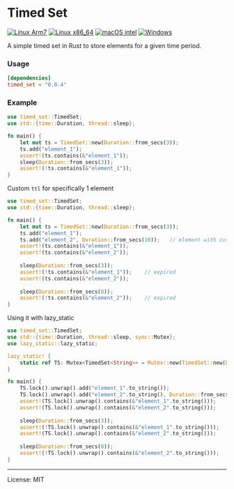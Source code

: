 # Timed Set
[![Linux Arm7](https://github.com/marirs/timed-set-rs/actions/workflows/linux_arm.yml/badge.svg)](https://github.com/marirs/timed-set-rs/actions/workflows/linux_arm.yml)
[![Linux x86_64](https://github.com/marirs/timed-set-rs/actions/workflows/linux_intel.yml/badge.svg)](https://github.com/marirs/timed-set-rs/actions/workflows/linux_intel.yml)
[![macOS intel](https://github.com/marirs/timed-set-rs/actions/workflows/macos_intel.yml/badge.svg)](https://github.com/marirs/timed-set-rs/actions/workflows/macos_intel.yml)
[![Windows](https://github.com/marirs/timed-set-rs/actions/workflows/win_intel.yml/badge.svg)](https://github.com/marirs/timed-set-rs/actions/workflows/win_intel.yml)

A simple timed set in Rust to store elements for a given time period.

### Usage

```toml
[dependencies]
timed_set = "0.0.4"
```

### Example

```rust
use timed_set::TimedSet;
use std::{time::Duration, thread::sleep};

fn main() {
    let mut ts = TimedSet::new(Duration::from_secs(3));
    ts.add("element_1");
    assert!(ts.contains(&"element_1"));
    sleep(Duration::from_secs(3));
    assert!(!ts.contains(&"element_1"));
}
```

Custom `ttl` for specifically 1 element
```rust
use timed_set::TimedSet;
use std::{time::Duration, thread::sleep};

fn main() {
    let mut ts = TimedSet::new(Duration::from_secs(3));
    ts.add("element_1");
    ts.add("element_2", Duration::from_secs(10));   // element with custom ttl
    assert!(ts.contains(&"element_1"));
    assert!(ts.contains(&"element_2"));
    
    sleep(Duration::from_secs(3));
    assert!(!ts.contains(&"element_1"));    // expired
    assert!(ts.contains(&"element_2"));
    
    sleep(Duration::from_secs(8));
    assert!(!ts.contains(&"element_2"));    // expired
}
```

Using it with lazy_static
```rust
use timed_set::TimedSet;
use std::{time::Duration, thread::sleep, sync::Mutex};
use lazy_static::lazy_static;

lazy_static! {
    static ref TS: Mutex<TimedSet<String>> = Mutex::new(TimedSet::new(Duration::from_secs(3)));
}

fn main() {
    TS.lock().unwrap().add("element_1".to_string());
    TS.lock().unwrap().add("element_2".to_string(), Duration::from_secs(10));   // element with custom ttl
    assert!(TS.lock().unwrap().contains(&"element_1".to_string()));
    assert!(TS.lock().unwrap().contains(&"element_2".to_string()));
    
    sleep(Duration::from_secs(3));
    assert!(!TS.lock().unwrap().contains(&"element_1".to_string()));    // expired
    assert!(TS.lock().unwrap().contains(&"element_2".to_string()));
    
    sleep(Duration::from_secs(8));
    assert!(!TS.lock().unwrap().contains(&"element_2".to_string()));    // expired
}
```

---
License: MIT
